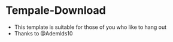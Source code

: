 # Tempale-Download
- This template is suitable for those of you who like to hang out
- Thanks to @Ademlds10
